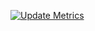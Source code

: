 [![Update Metrics](https://github.com/LittleTealeaf/LittleTealeaf/actions/workflows/update_metrics.yml/badge.svg?branch=main)](https://github.com/LittleTealeaf/LittleTealeaf/actions/workflows/update_metrics.yml)
